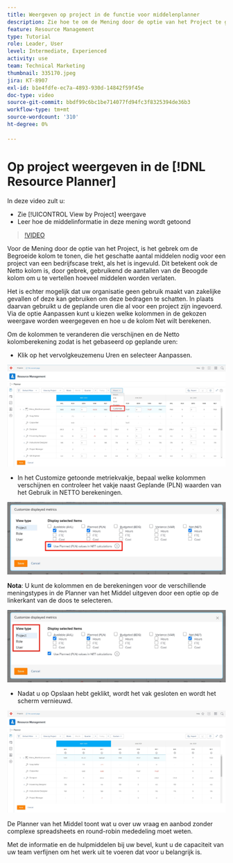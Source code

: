 ```yaml
---
title: Weergeven op project in de functie voor middelenplanner
description: Zie hoe te om de Mening door de optie van het Project te gebruiken en hoe de middelinformatie in deze mening wordt getoond.
feature: Resource Management
type: Tutorial
role: Leader, User
level: Intermediate, Experienced
activity: use
team: Technical Marketing
thumbnail: 335170.jpeg
jira: KT-8907
exl-id: b1e4fdfe-ec7a-4893-930d-14842f59f45e
doc-type: video
source-git-commit: bbdf99c6bc1be714077fd94fc3f8325394de36b3
workflow-type: tm+mt
source-wordcount: '310'
ht-degree: 0%

---
```


# Op project weergeven in de [!DNL Resource Planner]

In deze video zult u:

* Zie [!UICONTROL View by Project] weergave
* Leer hoe de middelinformatie in deze mening wordt getoond

>[!VIDEO](https://video.tv.adobe.com/v/335170/?quality=12&learn=on&enablevpops=1)

Voor de Mening door de optie van het Project, is het gebrek om de Begroeide kolom te tonen, die het geschatte aantal middelen nodig voor een project van een bedrijfscase trekt, als het is ingevuld. Dit betekent ook de Netto kolom is, door gebrek, gebruikend de aantallen van de Beoogde kolom om u te vertellen hoeveel middelen worden verlaten.

Het is echter mogelijk dat uw organisatie geen gebruik maakt van zakelijke gevallen of deze kan gebruiken om deze bedragen te schatten. In plaats daarvan gebruikt u de geplande uren die al voor een project zijn ingevoerd. Via de optie Aanpassen kunt u kiezen welke kolommen in de gekozen weergave worden weergegeven en hoe u de kolom Net wilt berekenen.

Om de kolommen te veranderen die verschijnen en de Netto kolomberekening zodat is het gebaseerd op geplande uren:

* Klik op het vervolgkeuzemenu Uren en selecteer Aanpassen.

![&#x200B; pas optie in dropdown menu aan &#x200B;](assets/NetHours01.png)

* In het Customize getoonde metriekvakje, bepaal welke kolommen verschijnen en controleer het vakje naast Geplande (PLN) waarden van het Gebruik in NETTO berekeningen.

![&#x200B; Gebruik geplande waarden in NETTO berekeningsoptie &#x200B;](assets/NetHours02.png)

**Nota**: U kunt de kolommen en de berekeningen voor de verschillende meningstypes in de Planner van het Middel uitgeven door een optie op de linkerkant van de doos te selecteren.

![&#x200B; het typeopties van de Mening &#x200B;](assets/NetHours03.jpg)

* Nadat u op Opslaan hebt geklikt, wordt het vak gesloten en wordt het scherm vernieuwd.

![&#x200B; hulpmiddel van de de planner van het Middel &#x200B;](assets/NetHours04.jpg)

De Planner van het Middel toont wat u over uw vraag en aanbod zonder complexe spreadsheets en round-robin mededeling moet weten.

Met de informatie en de hulpmiddelen bij uw bevel, kunt u de capaciteit van uw team verfijnen om het werk uit te voeren dat voor u belangrijk is.
